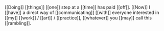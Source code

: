 [[Doing]] [[things]] [[one]] step at a [[time]] has paid [[off]]. [[Now]] I [[have]] a direct way of [[communicating]] [[with]] everyone interested in [[my]] [[work]] / [[art]] / [[practice]], [[whatever]] you [[may]] call this [[rambling]].